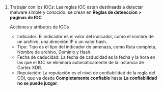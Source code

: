 
1. Trabajar con los IOCs: Las reglas IOC estan destinaads a detectar malware simple y conocido. se crean en **Reglas de deteeccion > paginas de IOC**
   
   Acciones y atributos de IOCs
   - Indicador: El indicador es el valor del indicador, como el nombre de un archivo, una dirección IP o un valor hash.
   - Tipo: Tipo es el tipo del indicador de amenaza, como Ruta completa, Nombre de archivo, Dominio y Hash.
   - Fecha de caducidad: La fecha de caducidad es la fecha y la hora en las que el IOC se eliminará automáticamente de la instancia de Cortex XDR.
   - Reputación: La reputación es el nivel de confiabilidad de la regla del COI, que va desde **Completamente confiable** hasta **La confiabilidad no se puede juzgar**.
